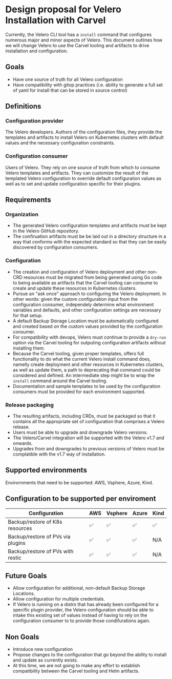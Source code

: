 # Design proposal for Velero Installation with Carvel

Currently, the Velero CLI tool has a `install` command that configures numerous major and minor aspects of Velero. This document outlines how we will change Velero to use the Carvel tooling and artifacts to drive installation and configuration.

## Goals
- Have one source of truth for all Velero configuration
- Have compatibility with gitop practices (i.e. ability to generate a full set of yaml for install that can be stored in source control)

## Definitions
### Configuration provider
The Velero developers. Authors of the configuration files, they provide the templates and artifacts to install Velero on Kubernetes clusters with default values and the necessary configuration constraints.
### Configuration consumer
Users of Velero. They rely on one source of truth from which to consume Velero templates and artifacts. They can customize the result of the templated Velero configuration to override default configuration values as well as to set and update configuration specific for their plugins.

## Requirements
### Organization
- The generated Velero configuration templates and artifacts must be kept in the Velero GitHub repository.
- The confiruation artifacts must be be laid out in a directory structure in a way that conforms with the expected standard so that they can be easily discovered by configuration consumers.

### Configuration
- The creation and configuration of Velero deployment and other non-CRD resources must be migrated from being generated using Go code to being available as artifacts that the Carvel tooling can consume to create and update these resources in Kubernetes clusters.
- Pursue an "ask once" approach to configuring the Velero deployment. In other words: given the custom configuration input from the configuration consumer, independely determine what environment variables and defaults, and other configuration settings are necessary for that setup.
- A default Backup Storage Location must be automatically configured and created based on the custom values provided by the configuration consumer.
- For compatibility with devops, Velero must continue to provide a `dry-run` option via the Carvel tooling for outputing configuration artifacts without installing them.
- Because the Carvel tooling, given proper templates, offers full functionality to do what the current Velero install command does, namelly create deployment and other resources in Kubernetes clusters, as well as update them, a path to deprecating that command could be considered and defined. An intermediate step might be to wrap the `install` command around the Carvel tooling.
- Documentation and sample templates to be used by the configuration consumers must be provided for each environment supported.

### Release packaging
- The resulting artifacts, including CRDs, must be packaged so that it contains all the appropriate set of configuration that comprises a Velero release.
- Users must be able to upgrade and downgrade Velero versions.
- The Velero/Carvel integration will be supported with the Velero v1.7 and onwards.
- Upgrades from and downgrades to previous versions of Velero must be complatible with the v1.7 way of installation.


## Supported environments
Envirornments that need to be supported: AWS, Vsphere, Azure, Kind.

## Configuration to be supported per enviroment

| Configuration                              |      AWS       |   Vsphere  |  Azure    | Kind  |
| ------------------------------------------ | -------------- | ---------- | ----------| ----- |
| Backup/restore of K8s resources            |      ✅        |     ✅     |    ✅      |   ✅  |
| Backup/restore of PVs via plugins          |      ✅        |     ✅     |    ✅      |  N/A  |
| Backup/restore of PVs with restic          |      ✅        |     ✅     |    ✅      |  N/A  |

## Future Goals
- Allow configuration for additional, non-default Backup Storage Locations.
- Allow configuration for multiple credentials.
- If Velero is running on a distro that has already been configured for a specific plugin provider, the Velero configuration should be able to intake this existing set of values instead of having to rely on the configuration consumer to to provide those condifurations again.

## Non Goals
- Introduce new configuration
- Propose changes to the configuration that go beyond the ability to install and update as currently exists.
- At this time, we are not going to make any effort to establish compatibility between the Carvel tooling and Helm artifacts.